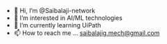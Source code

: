 - 👋 Hi, I’m @Saibalaji-network
- 👀 I’m interested in AI/ML technologies
- 🌱 I’m currently learning UiPath
- 📫 How to reach me ... saibalajig.mech@gmail.com

<!---
Saibalaji-network/Saibalaji-network is a ✨ special ✨ repository because its `README.md` (this file) appears on your GitHub profile.
You can click the Preview link to take a look at your changes.
--->
